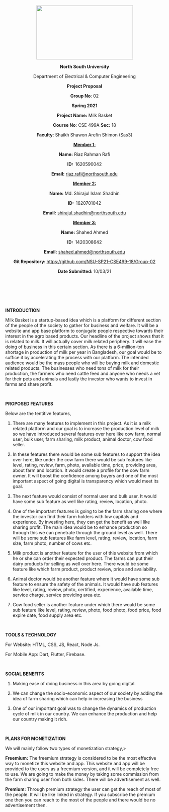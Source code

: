 <p style="text-align: center;">&nbsp;</p>
<p style="text-align: center;">&nbsp;</p>
<p align="center"><strong><img src="https://media.dhakatribune.com/uploads/2016/11/nsulogo.jpg" alt="" width="307" height="172" /></strong></p>
<p align="center"><strong>North South University</strong></p>
<p align="center">Department of Electrical &amp; Computer Engineering</p>
<p align="center"><strong>Project Proposal</strong></p>
<p align="center"><strong>Group No</strong>: 02</p>
<p align="center"><strong>Spring 2021</strong></p>
<p align="center"><strong>Project Name:</strong> Milk Basket</p>
<p align="center"><strong>Course No</strong>: CSE 499A <strong>Sec</strong><strong>:</strong> 18</p>
<p align="center"><strong>Faculty</strong>: Shaikh Shawon Arefin Shimon (Sas3)</p>
<p align="center"><strong><u>Member 1</u></strong><u>:</u></p>
<p align="center"><strong>Name</strong><strong>:</strong> Riaz Rahman Rafi</p>
<p align="center"><strong>ID</strong><strong>:&nbsp; </strong>1620590042</p>
<p align="center"><strong>Email</strong><strong>:</strong> <a href="mailto:riaz.rafi@northsouth.edu">riaz.rafi@northsouth.edu</a></p>
<p align="center"><strong><u>Member 2</u></strong><strong><u>:</u></strong></p>
<p align="center"><strong>Name</strong><strong>:</strong> Md. Shirajul Islam Shadhin</p>
<p align="center"><strong>ID</strong><strong>:&nbsp; </strong>1620701042</p>
<p align="center"><strong>Email</strong><strong>:</strong> <a href="mailto:shirajul.shadhin@northsouth.edu">shirajul.shadhin@northsouth.edu</a></p>
<p align="center"><strong><u>Member 3</u></strong><u>:</u></p>
<p align="center"><strong>Name</strong><strong>:</strong> Shahed Ahmed</p>
<p align="center"><strong>ID</strong><strong>:&nbsp; </strong>1420308642</p>
<p align="center"><strong>Email</strong><strong>:</strong> <a href="mailto:shahed.ahmed@northsouth.edu">shahed.ahmed@northsouth.edu</a></p>
<p align="center"><strong>Git Repository</strong><strong>: </strong><a href="https://github.com/NSU-SP21-CSE499-18/Group-02">https://github.com/NSU-SP21-CSE499-18/Group-02</a></p>
<p align="center"><strong>Date Submitted</strong><strong>: </strong>10/03/21</p>
<p><strong>&nbsp;</strong></p>
<p><strong>&nbsp;</strong></p>

<br>

<p><strong>INTRODUCTION</strong></p>
<p>Milk Basket is a startup-based idea which is a platform for different section of the people of the society to gather for business and welfare. It will be a website and app base platform to conjugate people respective towards their interest in the agro based products. Our headline of the project shows that it is related to milk. It will actually cover milk related periphery. It will ease the doing of business in this certain section. As there is a 6-million-ton shortage in production of milk per year in Bangladesh, our goal would be to suffice it by accelerating the process with our platform.
The intended audience would be the mass people who will be buying milk and domestic related products. The businesses who need tons of milk for their production, the farmers who need cattle feed and anyone who needs a vet for their pets and animals and lastly the investor who wants to invest in farms and share profit.</p>


<br>

<p><strong>PROPOSED FEATURES</strong></p>
<p>Below are the tentitive features,</p>

<ol>
 
<li><p>There are many features to implement in this project. As it is a milk related platform and our goal is to increase the production level of milk so we have introduced several features over here like cow farm, normal user, bulk user, farm sharing, milk product, animal doctor, cow food seller.</p></li>
  
<li><p>In these features there would be some sub features to support the idea over here, like under the cow farm there would be sub features like level, rating, review, farm, photo, available time, price, providing area, about farm and location. It would create a profile for the cow farm owner. It will boost the confidence among buyers and one of the most important aspect of going digital is transparency which would meet its goal.</p></li>

<li><p>The next feature would consist of normal user and bulk user. It would have some sub feature as well like rating, review, location, photo.</p></li>

<li><p>One of the important features is going to be the farm sharing one where the investor can find their farm holders with low capitals and experience. By investing here, they can get the benefit as well like sharing profit. The main idea would be to enhance production so through this we can penetrate through the ground level as well. There will be some sub features like farm level, rating, review, location, farm size, farm photo, number of cows etc.</p></li>

<li><p>Milk product is another feature for the user of this website from which he or she can order their expected product. The farms can put their dairy products for selling as well over here. There would be some feature like which farm product, product review, price and availability.</p></li>

<li><p>Animal doctor would be another feature where it would have some sub feature to ensure the safety of the animals. It would have sub features like level, rating, review, photo, certified, experience, available time, service charge, service providing area etc.</p></li>

<li><p>Cow food seller is another feature under which there would be some sub feature like level, rating, review, photo, food photo, food price, food expire date, food supply area etc.</p></li>

</ol>

<br>

<p><strong>TOOLS & TECHNOLOGY</strong></p>

<p>For Website: HTML, CSS, JS, React, Node Js.</p>
<p>For Mobile App: Dart, Flutter, Firebase.</p>

<br>

<p><strong>SOCIAL BENEFITS</strong></p>
<ol>
 <li><p>Making ease of doing business in this area by going digital.</p></li>
 <li><p>We can change the socio-economic aspect of our society by adding the idea of farm sharing which can help in increasing the business</p></li>
 <li><p>One of our important goal was to change the dynamics of production cycle of milk in our country. We can enhance the production and help our country making it rich.</p></li>
</ol>

<br>

<p><strong>PLANS FOR MONETIZATION</strong></p>
<p>We will mainly follow two types of monetization strategy,></p>

<strong>Freemium:</strong> The freemium strategy is considered to be the most effective way to monetize this website and app. This website and app will be provided to the users as a freemium version, and it will be completely free to use. We are going to make the money by taking some commission from the farm sharing user from both sides. There will be advertisement as well.

<strong>Premium:</strong> Through premium strategy the user can get the reach of most of the people. It will be like linked in strategy. If you subscribe the premium one then you can reach to the most of the people and there would be no advertisement then.
